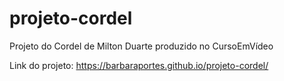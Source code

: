 # projeto-cordel
Projeto do Cordel de Milton Duarte produzido no CursoEmVídeo

Link do projeto: https://barbaraportes.github.io/projeto-cordel/

